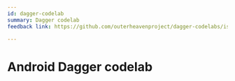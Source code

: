 ```yaml
---
id: dagger-codelab
summary: Dagger codelab
feedback link: https://github.com/outerheavenproject/dagger-codelabs/issues

---
```


# Android Dagger codelab
